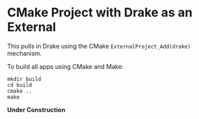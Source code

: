 # CMake Project with Drake as an External

This pulls in Drake using the CMake `ExternalProject_Add(drake)` mechanism.

To build all apps using CMake and Make:

```
mkdir build
cd build
cmake ..
make
```

**Under Construction**

